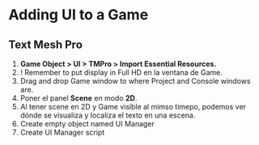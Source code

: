 # Adding UI to a Game

## Text Mesh Pro 
1. **Game Object > UI > TMPro > Import Essential Resources.**
2.  ! Remember to put display in Full HD en la ventana de Game.
3.  Drag and drop Game window to where Project and Console windows are.
4.  Poner el panel **Scene** en modo **2D**.
5.  Al tener scene en 2D y Game visible al mimso timepo, podemos ver dónde se visualiza y localiza el texto en una escena.
6.  Create empty object named UI Manager
7.  Create UI Manager script
